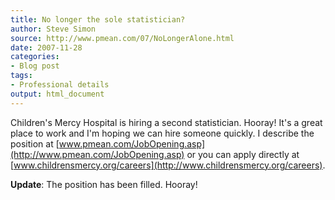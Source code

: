 ```yaml
---
title: No longer the sole statistician?
author: Steve Simon
source: http://www.pmean.com/07/NoLongerAlone.html
date: 2007-11-28
categories:
- Blog post
tags:
- Professional details
output: html_document
---
```

Children's Mercy Hospital is hiring a second statistician. Hooray!
It's a great place to work and I'm hoping we can hire someone quickly.
I describe the position at
[www.pmean.com/JobOpening.asp](http://www.pmean.com/JobOpening.asp)
or you can apply directly at
[www.childrensmercy.org/careers](http://www.childrensmercy.org/careers).

**Update**: The position has been filled. Hooray!
